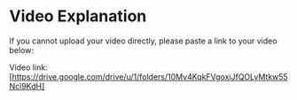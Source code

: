# Video Explanation

If you cannot upload your video directly, please paste a link to your video below:

Video link: [https://drive.google.com/drive/u/1/folders/10Mv4KqkFVgoxiJfQOLyMtkw55Ncl9KdH]
